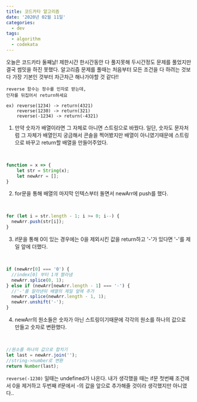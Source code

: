 ```yaml
---
title: 코드카타 알고리즘
date: '2020년 02월 11일'
categories:
  - dev
tags:
  - algorithm
  - codekata
---
```


오늘은 코드카타 둘째날!
제한시간 한시간동안 다 풀지못해 두시간정도 문제를 풀었지만 결국 썸밋을 하진 못했다. 알고리즘 문제를 풀때는 처음부터 모든 조건을 다 하려는 것보다 가장 기본인 것부터 차근차근 해나가야할 것 같다!!

```
reverse 함수는 정수를 인자로 받는데,
인자를 뒤집어서 return하세요

ex) reverse(1234) -> return(4321)
    reverse(1230) -> return(321)
    reverse(-1234) -> return(-4321)

```

1. 만약 숫자가 배열이라면 그 자체로 아니면 스트링으로 바꿨다.
   일단, 숫자도 문자처럼 그 자체가 배열인지 궁금해서 콘솔을 찍어봤지만 배열이 아니였기때문에 스트링으로 바꾸고 return할 배열을 만들어주었다.

</br>

```js
function = x => {
	let str = String(x);
  	let newArr = [];
}
```

2. for문을 통해 배열의 마지막 인텍스부터 돌면서 newArr에 push를 했다.

</br>

```js
for (let i = str.length - 1; i >= 0; i--) {
  newArr.push(str[i]);
}
```

3. if문을 통해 0이 있는 경우에는 0을 제외시킨 값을 return하고 '-'가 있다면 '-'를 제일 앞에 더했다.

</br>

```js
if (newArr[0] === '0') {
  //index[0] 부터 1개 짤라냄
  newArr.splice(0, 1);
} else if (newArr[newArr.length - 1] === '-') {
  //'-'를 잘라낸뒤 배열의 제일 앞에 추가
  newArr.splice(newArr.length - 1, 1);
  newArr.unshift('-');
}
```

4. newArr의 원소들은 숫자가 아닌 스트링이기때문에 각각의 원소를 하나의 값으로 만들고 숫자로 변환했다.

</br>

```js
//원소를 하나의 값으로 합치기
let last = newArr.join('');
//string->number로 변환
return Number(last);
```

`reverse(-1230)` 일때는 undefined가 나온다. 내가 생각했을 때는 if문 첫번째 조건에서 0을 제거하고 두번째 if문에서 -의 값을 앞으로 추가해줄 것이라 생각했지만 아니였다..
